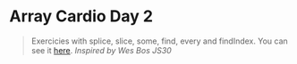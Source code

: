 # Array Cardio Day 2

> Exercicies with splice, slice, some, find, every and findIndex. You can see it [here](https://karolinedealencar.github.io/array-cardio-2/).
> *Inspired by Wes Bos JS30*

